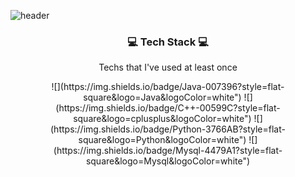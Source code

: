 ![header](https://capsule-render.vercel.app/api?type=waving&color=auto&height=300&section=header&text=JiYeonKim&fontSize=80)

<h3 align="center"> 💻  Tech Stack 💻</h3>

<p align="center"> Techs that I've used at least once </p>

<p align="center">
  ![](https://img.shields.io/badge/Java-007396?style=flat-square&logo=Java&logoColor=white") ![](https://img.shields.io/badge/C++-00599C?style=flat-square&logo=cplusplus&logoColor=white") ![](https://img.shields.io/badge/Python-3766AB?style=flat-square&logo=Python&logoColor=white") ![](https://img.shields.io/badge/Mysql-4479A1?style=flat-square&logo=Mysql&logoColor=white")
</p>

